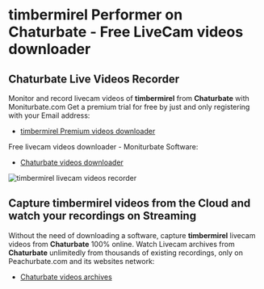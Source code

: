 # timbermirel Performer on Chaturbate - Free LiveCam videos downloader

## Chaturbate Live Videos Recorder

Monitor and record livecam videos of **timbermirel** from **Chaturbate** with Moniturbate.com
Get a premium trial for free by just and only registering with your Email address:
* [timbermirel Premium videos downloader](https://moniturbate.com/request-demo-licence-key.html)

Free livecam videos downloader - Moniturbate Software:
* [Chaturbate videos downloader](https://moniturbate.com/moniturbate-download-software.html)

![timbermirel livecam videos recorder](https://peachurnet.com/templates/moniturbate-software.png)


## Capture timbermirel videos from the Cloud and watch your recordings on Streaming

Without the need of downloading a software, capture **timbermirel** livecam videos from **Chaturbate** 100% online.
Watch Livecam archives from **Chaturbate** unlimitedly from thousands of existing recordings, only on Peachurbate.com and its websites network:
* [Chaturbate videos archives](https://peachurnet.com/)